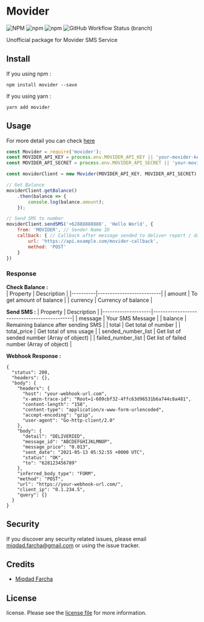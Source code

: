 # Movider 
![NPM](https://img.shields.io/npm/l/movider?color=red)
![npm](https://img.shields.io/npm/v/movider?color=blue)
![npm](https://img.shields.io/npm/dy/movider)
![GitHub Workflow Status (branch)](https://img.shields.io/github/workflow/status/miqdadyyy/movider/unit-test/master?color=green)

Unofficial package for Movider SMS Service

## Install
If you using npm : 
```
npm install movider --save
```
If you using yarn : 
```
yarn add movider
```

## Usage
For more detail you can check [here](https://developer.movider.co/reference)
```javascript
const Movider = require('movider');
const MOVIDER_API_KEY = process.env.MOVIDER_API_KEY || 'your-movider-key';
const MOVIDER_API_SECRET = process.env.MOVIDER_API_SECRET || 'your-movider-secret';

const moviderClient = new Movider(MOVIDER_API_KEY, MOVIDER_API_SECRET);

// Get Balance
moviderClient.getBalance()
    .then(balance => {
        console.log(balance.amount);    
    });

// Send SMS to number
moviderClient.sendSMS('+62888888888', 'Hello World', {
    from: 'MOVIDER', // Sender Name ID
    callback: { // Callback after message sended to deliver report / data
        url: 'https://api.example.com/movider-callback',
        method: 'POST'    
    }
})
```

### Response
**Check Balance :**  
| Property | Description              |
|----------|--------------------------|
| amount   | To get amount of balance |
| currency | Currency of balance      |

**Send SMS :** 
| Property           | Description                                 |
|--------------------|---------------------------------------------|
| message            | Your SMS Message                            |
| balance            | Remaining balance after sending SMS         |
| total              | Get total of number                         |
| total_price        | Get total of sms usage                      |
| sended_number_list | Get list of sended number (Array of object) |
| failed_number_list | Get list of failed number (Array of object) |

**Webhook Response :**
```
{
  "status": 200,
  "headers": {},
  "body": {
    "headers": {
      "host": "your-webhook-url.com",
      "x-amzn-trace-id": "Root=1-609cbf32-4ffc63d96531b6a744c8a481",
      "content-length": "158",
      "content-type": "application/x-www-form-urlencoded",
      "accept-encoding": "gzip",
      "user-agent": "Go-http-client/2.0"
    },
    "body": {
      "detail": "DELIVERIED",
      "message_id": "ABCDEFGHIJKLMNOP",
      "message_price": "0.013",
      "sent_date": "2021-05-13 05:52:55 +0000 UTC",
      "status": "OK",
      "to": "628123456789"
    },
    "inferred_body_type": "FORM",
    "method": "POST",
    "url": "https://your-webhook-url.com/",
    "client_ip": "0.1.234.5",
    "query": {}
  }
}
```

## Security
If you discover any security related issues, please email miqdad.farcha@gmail.com or using the issue tracker.  

## Credits
- [Miqdad Farcha](https://github.com/miqdadyyy) 

## License
license. Please see the [license file](https://github.com/miqdadyyy/movider/blob/master/LICENSE.md) for more information.